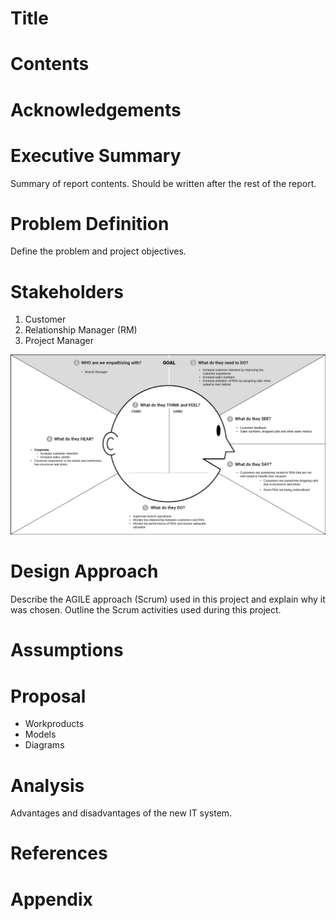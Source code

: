 # Title
# Contents
# Acknowledgements
# Executive Summary
Summary of report contents. Should be written after the rest of the report.

# Problem Definition
Define the problem and project objectives.

# Stakeholders
1. Customer
2. Relationship Manager (RM)
3. Project Manager

![Empathy Map - Branch Manager](/assets/Empathy%20Map%20-%20Branch%20Manager.png)

# Design Approach
Describe the AGILE approach (Scrum) used in this project and explain why it was chosen. Outline the Scrum activities used during this project.

# Assumptions
# Proposal

* Workproducts
* Models
* Diagrams

# Analysis
Advantages and disadvantages of the new IT system.

# References
# Appendix
